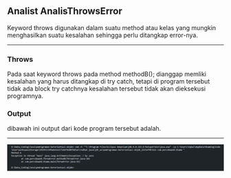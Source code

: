 ## Analist AnalisThrowsError

Keyword throws digunakan dalam suatu method atau kelas yang mungkin menghasilkan suatu kesalahan sehingga perlu ditangkap error-nya.

---

### Throws

Pada saat keyword throws pada method methodB(); dianggap memliki kesalahan yang harus ditangkap di try catch, tetapi di program tersebut
tidak ada block try catchnya kesalahan tersebut tidak akan dieksekusi programnya.

### Output

dibawah ini output dari kode program tersebut adalah.

---

![Output](ThrowsError.png)